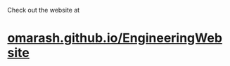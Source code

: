 
Check out the website at
# <a target="_blank" href="http://omarash.github.io/EngineeringWebsite">omarash.github.io/EngineeringWebsite</a> #
